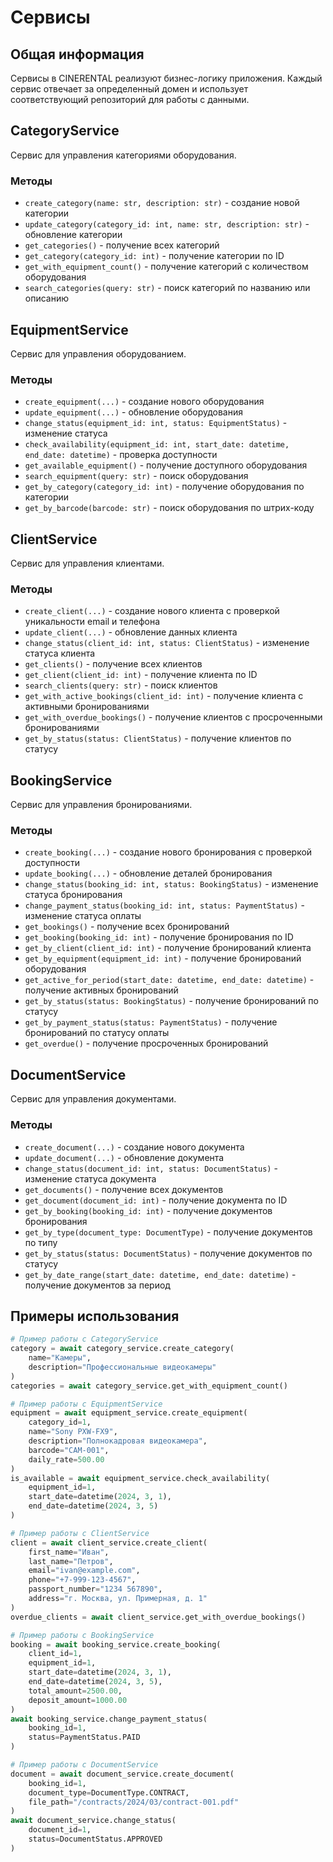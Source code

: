 # Сервисы

## Общая информация

Сервисы в CINERENTAL реализуют бизнес-логику приложения. Каждый сервис отвечает за определенный домен и использует соответствующий репозиторий для работы с данными.

## CategoryService

Сервис для управления категориями оборудования.

### Методы
- `create_category(name: str, description: str)` - создание новой категории
- `update_category(category_id: int, name: str, description: str)` - обновление категории
- `get_categories()` - получение всех категорий
- `get_category(category_id: int)` - получение категории по ID
- `get_with_equipment_count()` - получение категорий с количеством оборудования
- `search_categories(query: str)` - поиск категорий по названию или описанию

## EquipmentService

Сервис для управления оборудованием.

### Методы
- `create_equipment(...)` - создание нового оборудования
- `update_equipment(...)` - обновление оборудования
- `change_status(equipment_id: int, status: EquipmentStatus)` - изменение статуса
- `check_availability(equipment_id: int, start_date: datetime, end_date: datetime)` - проверка доступности
- `get_available_equipment()` - получение доступного оборудования
- `search_equipment(query: str)` - поиск оборудования
- `get_by_category(category_id: int)` - получение оборудования по категории
- `get_by_barcode(barcode: str)` - поиск оборудования по штрих-коду

## ClientService

Сервис для управления клиентами.

### Методы
- `create_client(...)` - создание нового клиента с проверкой уникальности email и телефона
- `update_client(...)` - обновление данных клиента
- `change_status(client_id: int, status: ClientStatus)` - изменение статуса клиента
- `get_clients()` - получение всех клиентов
- `get_client(client_id: int)` - получение клиента по ID
- `search_clients(query: str)` - поиск клиентов
- `get_with_active_bookings(client_id: int)` - получение клиента с активными бронированиями
- `get_with_overdue_bookings()` - получение клиентов с просроченными бронированиями
- `get_by_status(status: ClientStatus)` - получение клиентов по статусу

## BookingService

Сервис для управления бронированиями.

### Методы
- `create_booking(...)` - создание нового бронирования с проверкой доступности
- `update_booking(...)` - обновление деталей бронирования
- `change_status(booking_id: int, status: BookingStatus)` - изменение статуса бронирования
- `change_payment_status(booking_id: int, status: PaymentStatus)` - изменение статуса оплаты
- `get_bookings()` - получение всех бронирований
- `get_booking(booking_id: int)` - получение бронирования по ID
- `get_by_client(client_id: int)` - получение бронирований клиента
- `get_by_equipment(equipment_id: int)` - получение бронирований оборудования
- `get_active_for_period(start_date: datetime, end_date: datetime)` - получение активных бронирований
- `get_by_status(status: BookingStatus)` - получение бронирований по статусу
- `get_by_payment_status(status: PaymentStatus)` - получение бронирований по статусу оплаты
- `get_overdue()` - получение просроченных бронирований

## DocumentService

Сервис для управления документами.

### Методы
- `create_document(...)` - создание нового документа
- `update_document(...)` - обновление документа
- `change_status(document_id: int, status: DocumentStatus)` - изменение статуса документа
- `get_documents()` - получение всех документов
- `get_document(document_id: int)` - получение документа по ID
- `get_by_booking(booking_id: int)` - получение документов бронирования
- `get_by_type(document_type: DocumentType)` - получение документов по типу
- `get_by_status(status: DocumentStatus)` - получение документов по статусу
- `get_by_date_range(start_date: datetime, end_date: datetime)` - получение документов за период

## Примеры использования

```python
# Пример работы с CategoryService
category = await category_service.create_category(
    name="Камеры",
    description="Профессиональные видеокамеры"
)
categories = await category_service.get_with_equipment_count()

# Пример работы с EquipmentService
equipment = await equipment_service.create_equipment(
    category_id=1,
    name="Sony PXW-FX9",
    description="Полнокадровая видеокамера",
    barcode="CAM-001",
    daily_rate=500.00
)
is_available = await equipment_service.check_availability(
    equipment_id=1,
    start_date=datetime(2024, 3, 1),
    end_date=datetime(2024, 3, 5)
)

# Пример работы с ClientService
client = await client_service.create_client(
    first_name="Иван",
    last_name="Петров",
    email="ivan@example.com",
    phone="+7-999-123-4567",
    passport_number="1234 567890",
    address="г. Москва, ул. Примерная, д. 1"
)
overdue_clients = await client_service.get_with_overdue_bookings()

# Пример работы с BookingService
booking = await booking_service.create_booking(
    client_id=1,
    equipment_id=1,
    start_date=datetime(2024, 3, 1),
    end_date=datetime(2024, 3, 5),
    total_amount=2500.00,
    deposit_amount=1000.00
)
await booking_service.change_payment_status(
    booking_id=1,
    status=PaymentStatus.PAID
)

# Пример работы с DocumentService
document = await document_service.create_document(
    booking_id=1,
    document_type=DocumentType.CONTRACT,
    file_path="/contracts/2024/03/contract-001.pdf"
)
await document_service.change_status(
    document_id=1,
    status=DocumentStatus.APPROVED
)
```
